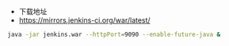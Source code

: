 * 下载地址
* https://mirrors.jenkins-ci.org/war/latest/
```sh
java -jar jenkins.war --httpPort=9090 --enable-future-java & 
```
